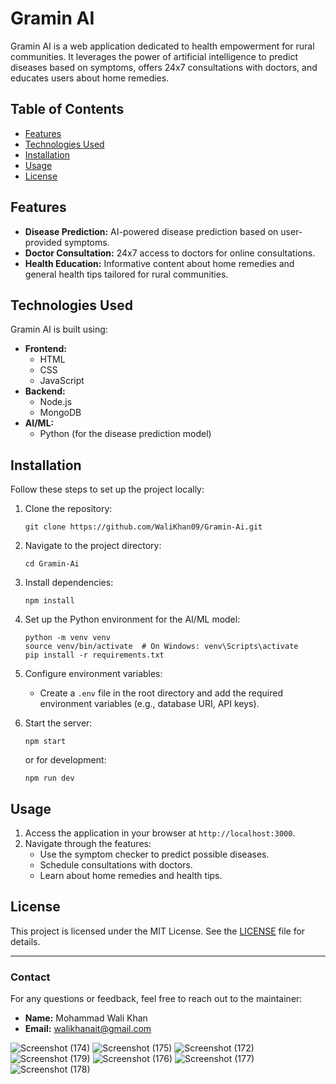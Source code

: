 # Gramin AI

Gramin AI is a web application dedicated to health empowerment for rural communities. It leverages the power of artificial intelligence to predict diseases based on symptoms, offers 24x7 consultations with doctors, and educates users about home remedies.

## Table of Contents
- [Features](#features)
- [Technologies Used](#technologies-used)
- [Installation](#installation)
- [Usage](#usage)
- [License](#license)

## Features

- **Disease Prediction:** AI-powered disease prediction based on user-provided symptoms.
- **Doctor Consultation:** 24x7 access to doctors for online consultations.
- **Health Education:** Informative content about home remedies and general health tips tailored for rural communities.

## Technologies Used

Gramin AI is built using:

- **Frontend:**
  - HTML
  - CSS
  - JavaScript
- **Backend:**
  - Node.js
  - MongoDB
- **AI/ML:**
  - Python (for the disease prediction model)

## Installation

Follow these steps to set up the project locally:

1. Clone the repository:
   ```
   git clone https://github.com/WaliKhan09/Gramin-Ai.git
   ```
2. Navigate to the project directory:
   ```
   cd Gramin-Ai
   ```
3. Install dependencies:
   ```
   npm install
   ```
4. Set up the Python environment for the AI/ML model:
   ```
   python -m venv venv
   source venv/bin/activate  # On Windows: venv\Scripts\activate
   pip install -r requirements.txt
   ```
5. Configure environment variables:
   - Create a `.env` file in the root directory and add the required environment variables (e.g., database URI, API keys).

6. Start the server:
   ```
   npm start
   ```
   or for development:
   ```
   npm run dev
   ```

## Usage

1. Access the application in your browser at `http://localhost:3000`.
2. Navigate through the features:
   - Use the symptom checker to predict possible diseases.
   - Schedule consultations with doctors.
   - Learn about home remedies and health tips.

## License

This project is licensed under the MIT License. See the [LICENSE](LICENSE) file for details.

---

### Contact

For any questions or feedback, feel free to reach out to the maintainer:

- **Name:** Mohammad Wali Khan
- **Email:** [walikhanait@gmail.com](walikhanait@gmail.com)


![Screenshot (174)](https://github.com/user-attachments/assets/ebd31f21-7d16-4a62-a1e4-94261a6c6874)
![Screenshot (175)](https://github.com/user-attachments/assets/eab12222-8f2d-4520-8364-9da686d6278b)
![Screenshot (172)](https://github.com/user-attachments/assets/4cab5272-9dc7-4680-bb5d-4b0a7fed8270)
![Screenshot (179)](https://github.com/user-attachments/assets/6e1b4a1d-6d2a-48b4-8803-7a401fc8c830)
![Screenshot (176)](https://github.com/user-attachments/assets/6ff2260d-3312-4db3-ade3-dd677e7c28ee)
![Screenshot (177)](https://github.com/user-attachments/assets/e7c2887b-ec41-45ca-a626-a0cf5f0115fb)
![Screenshot (178)](https://github.com/user-attachments/assets/3ec1c3b5-f63b-4385-85fa-c1a2a18051f9)
